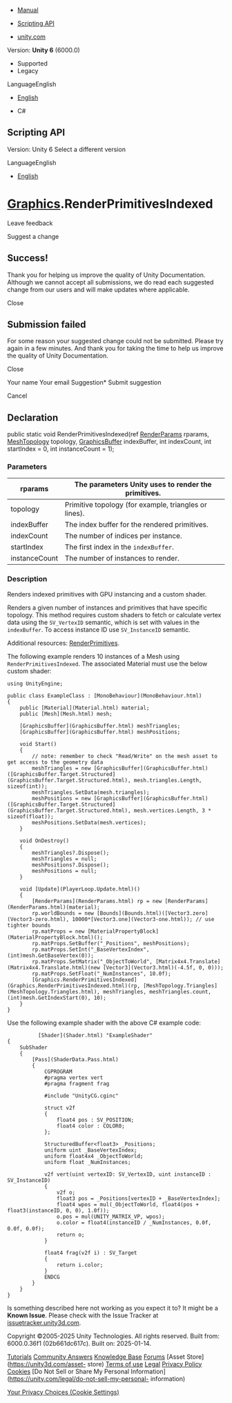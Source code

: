 [ ]()

  * [Manual](../Manual/index.html)
  * [Scripting API](../ScriptReference/index.html)

  * [unity.com](https://unity.com/)

Version: **Unity 6** (6000.0)

  * Supported
  * Legacy

LanguageEnglish

  * [English]()

  * C#

[ ](https://docs.unity3d.com)

## Scripting API

Version: Unity 6 Select a different version

LanguageEnglish

  * [English]()

#  [Graphics](Graphics.html).RenderPrimitivesIndexed

Leave feedback

Suggest a change

## Success!

Thank you for helping us improve the quality of Unity Documentation. Although
we cannot accept all submissions, we do read each suggested change from our
users and will make updates where applicable.

Close

## Submission failed

For some reason your suggested change could not be submitted. Please <a>try
again</a> in a few minutes. And thank you for taking the time to help us
improve the quality of Unity Documentation.

Close

Your name Your email Suggestion* Submit suggestion

Cancel

[ ]()

## Declaration

public static void RenderPrimitivesIndexed(ref
[RenderParams](RenderParams.html) rparams, [MeshTopology](MeshTopology.html)
topology, [GraphicsBuffer](GraphicsBuffer.html) indexBuffer, int indexCount,
int startIndex = 0, int instanceCount = 1);

### Parameters

rparams | The parameters Unity uses to render the primitives.  
---|---  
topology | Primitive topology (for example, triangles or lines).  
indexBuffer | The index buffer for the rendered primitives.  
indexCount | The number of indices per instance.  
startIndex | The first index in the `indexBuffer`.  
instanceCount | The number of instances to render.  
  
### Description

Renders indexed primitives with GPU instancing and a custom shader.

Renders a given number of instances and primitives that have specific
topology. This method requires custom shaders to fetch or calculate vertex
data using the `SV_VertexID` semantic, which is set with values in the
`indexBuffer`. To access instance ID use `SV_InstanceID` semantic.  
  
Additional resources: [RenderPrimitives](Graphics.RenderPrimitives.html).  
  
The following example renders 10 instances of a Mesh using
`RenderPrimitivesIndexed`. The associated Material must use the below custom
shader:

    
    
    using UnityEngine;  
      
    public class ExampleClass : [MonoBehaviour](MonoBehaviour.html)
    {
        public [Material](Material.html) material;
        public [Mesh](Mesh.html) mesh;  
      
        [GraphicsBuffer](GraphicsBuffer.html) meshTriangles;
        [GraphicsBuffer](GraphicsBuffer.html) meshPositions;  
      
        void Start()
        {
            // note: remember to check "Read/Write" on the mesh asset to get access to the geometry data
            meshTriangles = new [GraphicsBuffer](GraphicsBuffer.html)([GraphicsBuffer.Target.Structured](GraphicsBuffer.Target.Structured.html), mesh.triangles.Length, sizeof(int));
            meshTriangles.SetData(mesh.triangles);
            meshPositions = new [GraphicsBuffer](GraphicsBuffer.html)([GraphicsBuffer.Target.Structured](GraphicsBuffer.Target.Structured.html), mesh.vertices.Length, 3 * sizeof(float));
            meshPositions.SetData(mesh.vertices);
        }  
      
        void OnDestroy()
        {
            meshTriangles?.Dispose();
            meshTriangles = null;
            meshPositions?.Dispose();
            meshPositions = null;
        }  
      
        void [Update](PlayerLoop.Update.html)()
        {
            [RenderParams](RenderParams.html) rp = new [RenderParams](RenderParams.html)(material);
            rp.worldBounds = new [Bounds](Bounds.html)([Vector3.zero](Vector3-zero.html), 10000*[Vector3.one](Vector3-one.html)); // use tighter bounds
            rp.matProps = new [MaterialPropertyBlock](MaterialPropertyBlock.html)();
            rp.matProps.SetBuffer("_Positions", meshPositions);
            rp.matProps.SetInt("_BaseVertexIndex", (int)mesh.GetBaseVertex(0));
            rp.matProps.SetMatrix("_ObjectToWorld", [Matrix4x4.Translate](Matrix4x4.Translate.html)(new [Vector3](Vector3.html)(-4.5f, 0, 0)));
            rp.matProps.SetFloat("_NumInstances", 10.0f);
            [Graphics.RenderPrimitivesIndexed](Graphics.RenderPrimitivesIndexed.html)(rp, [MeshTopology.Triangles](MeshTopology.Triangles.html), meshTriangles, meshTriangles.count, (int)mesh.GetIndexStart(0), 10);
        }
    }

Use the following example shader with the above C# example code:

    
    
              [Shader](Shader.html) "ExampleShader"
    {
        SubShader
        {
            [Pass](ShaderData.Pass.html)
            {
                CGPROGRAM
                #pragma vertex vert
                #pragma fragment frag  
      
                #include "UnityCG.cginc"  
      
                struct v2f
                {
                    float4 pos : SV_POSITION;
                    float4 color : COLOR0;
                };  
      
                StructuredBuffer<float3> _Positions;
                uniform uint _BaseVertexIndex;
                uniform float4x4 _ObjectToWorld;
                uniform float _NumInstances;  
      
                v2f vert(uint vertexID: SV_VertexID, uint instanceID : SV_InstanceID)
                {
                    v2f o;
                    float3 pos = _Positions[vertexID + _BaseVertexIndex];
                    float4 wpos = mul(_ObjectToWorld, float4(pos + float3(instanceID, 0, 0), 1.0f));
                    o.pos = mul(UNITY_MATRIX_VP, wpos);
                    o.color = float4(instanceID / _NumInstances, 0.0f, 0.0f, 0.0f);
                    return o;
                }  
      
                float4 frag(v2f i) : SV_Target
                {
                    return i.color;
                }
                ENDCG
            }
        }
    }

Is something described here not working as you expect it to? It might be a
**Known Issue**. Please check with the Issue Tracker at
[issuetracker.unity3d.com](https://issuetracker.unity3d.com).

Copyright ©2005-2025 Unity Technologies. All rights reserved. Built from:
6000.0.36f1 (02b661dc617c). Built on: 2025-01-14.

[Tutorials](https://unity3d.com/learn) [Community
Answers](https://answers.unity3d.com) [Knowledge
Base](https://support.unity3d.com/hc/en-us)
[Forums](https://forum.unity3d.com) [Asset Store](https://unity3d.com/asset-
store) [Terms of use](https://docs.unity3d.com/Manual/TermsOfUse.html)
[Legal](https://unity.com/legal) [Privacy
Policy](https://unity.com/legal/privacy-policy)
[Cookies](https://unity.com/legal/cookie-policy) [Do Not Sell or Share My
Personal Information](https://unity.com/legal/do-not-sell-my-personal-
information)

[Your Privacy Choices (Cookie Settings)](javascript:void\(0\);)

